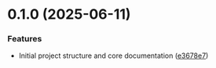 # 0.1.0 (2025-06-11)


### Features

* Initial project structure and core documentation ([e3678e7](https://github.com/AppCarver/viki-va/commit/e3678e748e1fcd88ef03105a8fdfc239cfa4056e))




